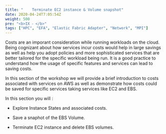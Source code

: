 ```yaml
---
title: "    Terminate EC2 instance & Volume snapshot"
date: 2020-04-24T7:05:54Z
weight: 500
pre: "<b>IX ⁃ </b>"
tags: ["HPC", "EFA", "Elastic Fabric Adapter", "Network", "MPI"]
---
```


Costs are an imporant consideration while running workloads on the cloud. Being cognizant about how services incur costs would help in large savings as well as help you adopt policies and more sophisticated services that are better tailored for the specific workload being run. It is a good practice to understand how the usage of specific features and services can lead to saving costs.

In this section of the workshop we will provide a brief introduction to costs associated with services on AWS as well as demonstrate how costs could be saved for specific services taking services like EC2 and EBS.


In this section you will :

- Explore Instance States and associated costs.

- Save a snaphot of the EBS Volume.

- Terminate EC2 instance and delete EBS volumes.
 
